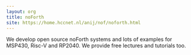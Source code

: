 ```yaml
---
layout: org
title: noForth
site: https://home.hccnet.nl/anij/nof/noforth.html
---
```

We develop open source noForth systems and lots of examples for MSP430, Risc-V and RP2040. We provide free lectures and tutorials too.

